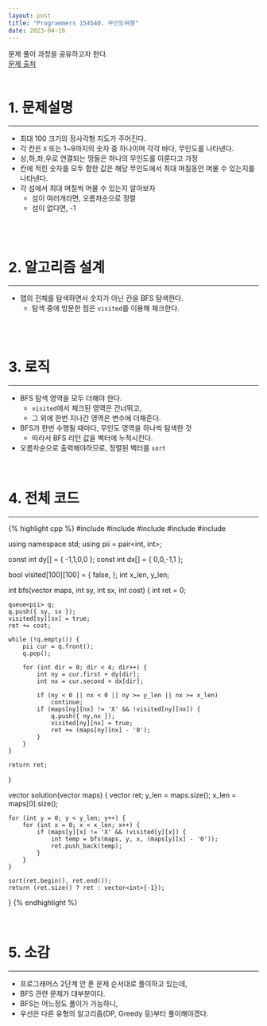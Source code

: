 ```yaml
---
layout: post
title: "Programmers 154540. 무인도여행"
date: 2023-04-16
---
```



문제 풀이 과정을 공유하고자 한다. <br/>
[문제 출처](https://school.programmers.co.kr/learn/courses/30/lessons/154540) <br/><br/>

# 1. 문제설명
<hr>

- 최대 100 크기의 정사각형 지도가 주어진다.
- 각 칸은 `X` 또는 1~9까지의 숫자 중 하나이며 각각 바다, 무인도를 나타낸다.
- 상,하,좌,우로 연결되는 땅들은 하나의 무인도를 이룬다고 가정
- 칸에 적힌 숫자를 모두 합한 값은 해당 무인도에서 최대 며칠동안 머물 수 있는지를 나타낸다.
- 각 섬에서 최대 며칠씩 머물 수 있는지 알아보자
  - 섬이 여러개라면, 오름차순으로 정렬
  - 섬이 없다면, -1


<br/><br/>

# 2. 알고리즘 설계
<hr>

- 맵의 전체를 탐색하면서 숫자가 아닌 칸을 BFS 탐색한다.
  - 탐색 중에 방문한 점은 `visited`를 이용해 체크한다.

<br/><br/>

# 3. 로직
<hr>

- BFS 탐색 영역을 모두 더해야 한다.
  - `visited`에서 체크된 영역은 건너뛰고,
  - 그 외에 한번 지나간 영역은 변수에 더해준다.
- BFS가 한번 수행될 때마다, 무인도 영역을 하나씩 탐색한 것
  - 따라서 BFS 리턴 값을 벡터에 누적시킨다.
- 오름차순으로 출력해야하므로, 정렬된 벡터를 `sort`


<br/>

# 4. 전체 코드
<hr>

{% highlight cpp %}
#include <iostream>
#include <vector>
#include <string>
#include <queue>
#include <algorithm>

using namespace std;
using pii = pair<int, int>;

const int dy[] = { -1,1,0,0 };
const int dx[] = { 0,0,-1,1 };

bool visited[100][100] = { false, };
int x_len, y_len;

int bfs(vector<string> maps, int sy, int sx, int cost)
{
	int ret = 0;

	queue<pii> q;
	q.push({ sy, sx });
	visited[sy][sx] = true;
	ret += cost;

	while (!q.empty()) {
		pii cur = q.front();
		q.pop();

		for (int dir = 0; dir < 4; dir++) {
			int ny = cur.first + dy[dir];
			int nx = cur.second + dx[dir];

			if (ny < 0 || nx < 0 || ny >= y_len || nx >= x_len)
				continue;
			if (maps[ny][nx] != 'X' && !visited[ny][nx]) {
				q.push({ ny,nx });
				visited[ny][nx] = true;
				ret += (maps[ny][nx] - '0');
			}
		}
	}

	return ret;
}

vector<int> solution(vector<string> maps)
{
	vector<int> ret;
	y_len = maps.size();
	x_len = maps[0].size();

	for (int y = 0; y < y_len; y++) {
		for (int x = 0; x < x_len; x++) {
			if (maps[y][x] != 'X' && !visited[y][x]) {
				int temp = bfs(maps, y, x, (maps[y][x] - '0'));
				ret.push_back(temp);
			}
		}
	}

	sort(ret.begin(), ret.end());
	return (ret.size() ? ret : vector<int>{-1});
}
{% endhighlight %}

<br/>


# 5. 소감
<hr>

- 프로그래머스 2단계 안 푼 문제 순서대로 풀이하고 있는데,
- BFS 관련 문제가 대부분이다.
- BFS는 어느정도 풀이가 가능하니, 
- 우선은 다른 유형의 알고리즘(DP, Greedy 등)부터 풀이해야겠다.